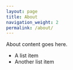 ```yaml
---
layout: page
title: About
navigation_weight: 2
permalink: /about/
---
```


About content goes here.

- A list item
- Another list item